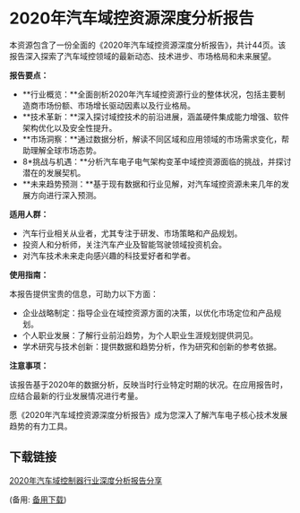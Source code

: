  # 2020年汽车域控资源深度分析报告

 本资源包含了一份全面的《2020年汽车域控资源深度分析报告》，共计44页。该报告深入探索了汽车域控领域的最新动态、技术进步、市场格局和未来展望。

 **报告要点：**

 - **行业概览：**全面剖析2020年汽车域控资源行业的整体状况，包括主要制造商市场份额、市场增长驱动因素以及行业格局。
 - **技术革新：**深入探讨域控技术的前沿进展，涵盖硬件集成能力增强、软件架构优化以及安全性提升。
 - **市场洞察：**通过数据分析，解读不同区域和应用领域的市场需求变化，帮助理解全球市场态势。
 - 8*挑战与机遇：**分析汽车电子电气架构变革中域控资源面临的挑战，并探讨潜在的发展契机。
 - **未来趋势预测：**基于现有数据和行业见解，对汽车域控资源未来几年的发展方向进行深入预测。

 **适用人群：**

 - 汽车行业相关从业者，尤其专注于研发、市场策略和产品规划。
 - 投资人和分析师，关注汽车产业及智能驾驶领域投资机会。
 - 对汽车技术未来走向感兴趣的科技爱好者和学者。

 **使用指南：**

 本报告提供宝贵的信息，可助力以下方面：

 - 企业战略制定：指导企业在域控资源方面的决策，以优化市场定位和产品规划。
 - 个人职业发展：了解行业前沿趋势，为个人职业生涯规划提供洞见。
 - 学术研究与技术创新：提供数据和趋势分析，作为研究和创新的参考依据。

 **注意事项：**

 该报告基于2020年的数据分析，反映当时行业特定时期的状况。在应用报告时，应结合最新的行业发展情况进行考量。

 愿《2020年汽车域控资源深度分析报告》成为您深入了解汽车电子核心技术发展趋势的有力工具。

 ## 下载链接
 [2020年汽车域控制器行业深度分析报告分享](https://pan.quark.cn/s/20e9b8743aed) 

 (备用: [备用下载](https://pan.baidu.com/s/1mzu9T265c4k2Ysfn8XTg3w?pwd=1234))
